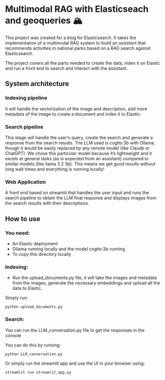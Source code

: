 # Multimodal RAG with Elasticseach and geoqueries 🏔️

This project was created for a blog for Elasticsearch. It takes the implementation of a multimodal RAG system to build an assistant that recommends activities in national parks based on a RAG search against Elasticsearch. 

The project covers all the parts needed to create the data, index it on Elastic and run a front end to search and interact with the assistant.

## System architecture
### Indexing pipeline
It will handle the vectorization of the image and description, add more metadata of the image to create a document and index it to Elastic:

### Search pipeline

This stage will handle the user’s query, create the search and generate a response from the search results. The LLM used is cogito:3b with Ollama, though it would be easily replaced by any remote model (like Claude or ChatGPT). We chose this particular model because it’s lightweight and it excels at general tasks (as is expected from an assistant) compared to similar models (like llama 3.2 3b). This means we get good results without long wait times and everything is running locally!


### Web Application
A front end based on streamlit that handles the user input and runs the search pipeline to obtain the LLM final response and displays images from the search results with their descriptions.



## How to use 

### You need:

- An Elastic deployment
- Ollama running locally and the model cogito:3b running
- To copy this directory locally


### Indexing:
- Run the upload_documents.py file, it will take the images and metadata from the images, generate the necessary embeddings and upload all the data to Elastic.

Simply run:
```
python upload_documents.py
```
### Search:

You can run the LLM_conversation.py file to get the responses in the console

You can do this by running:
```
python LLM_conversation.py
```


Or simply run the streamlit app and use the UI in your browser using:

```
streamlit run streamlit_app.py
```
